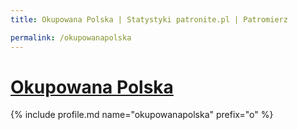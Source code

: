 ```yaml
---
title: Okupowana Polska | Statystyki patronite.pl | Patromierz

permalink: /okupowanapolska
---
```


# [Okupowana Polska](https://patronite.pl/okupowanapolska)

{% include profile.md name="okupowanapolska" prefix="o" %}
